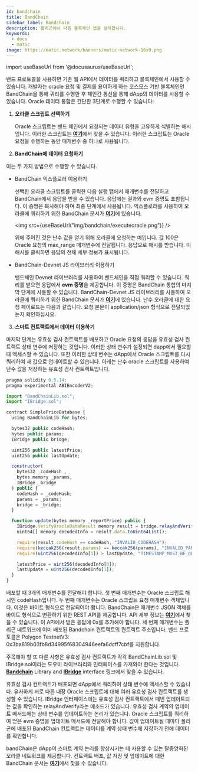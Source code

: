 ```yaml
---
id: bandchain
title: BandChain
sidebar_label: Bandchain
description: 폴리곤에서 다음 블록체인 앱을 설치합니다.
keywords:
  - docs
  - matic
image: https://matic.network/banners/matic-network-16x9.png
---
```


import useBaseUrl from '@docusaurus/useBaseUrl';

밴드 프로토콜을 사용하면 기존 웹 API에서 데이터를 쿼리하고 블록체인에서 사용할 수 있습니다. 개발자는 oracle 요청 및 결제를 용이하게 하는 코스모스 기반 블록체인인 BandChain을 통해 쿼리를 수행한 후 체인간 통신을 통해 dApp의 데이터를 사용할 수 있습니다. Oracle 데이터 통합은 간단한 3단계로 수행할 수 있습니다:

1. **오라클 스크립트 선택하기**

    Oracle 스크립트는 밴드 체인에서 요청되는 데이터 유형을 고유하게 식별하는 해시입니다. 이러한 스크립트는 [**여기**](https://guanyu-devnet.cosmoscan.io/oracle-scripts)에서 찾을 수 있습니다. 이러한 스크립트는 Oracle 요청을 수행하는 동안 매개변수 중 하나로 사용됩니다.

2. **BandChain에 데이터 요청하기**

 이는 두 가지 방법으로 수행할 수 있습니다.

- BandChain 익스플로러 이용하기

    선택한 오라클 스크립트를 클릭한 다음 실행 탭에서 매개변수를 전달하고 BandChain에서 응답을 받을 수 있습니다. 응답에는 결과와 evm 증명도 포함됩니다. 이 증명은 복사해야 하며 최종 단계에서 사용됩니다. 익스플로러를 사용하여 오라클에 쿼리하기 위한 BandChain 문서가 [**여기**](https://docs.bandchain.org/dapp-developers/requesting-data-from-bandchain/requesting-data-via-explorer)에 있습니다.

    <img src={useBaseUrl("img/bandchain/executeoracle.png")} />

    위에 주어진 것은 난수 값을 얻기 위해 오라클에 요청하는 예입니다. 값 100은 Oracle 요청의 max_range 매개변수에 전달됩니다. 응답으로 해시를 받습니다. 이 해시를 클릭하면 응답의 전체 세부 정보가 표시됩니다.

- BandChain-Devnet JS 라이브러리 이용하기

    밴드체인 Devnet 라이브러리를 사용하여 밴드체인을 직접 쿼리할 수 있습니다. 쿼리를 받으면 응답에서 **evm 증명**을 제공합니다. 이 증명은 BandChain 통합의 마지막 단계에 사용할 수 있습니다. BandChain-Devnet JS 라이브러리를 사용하여 오라클에 쿼리하기 위한 BandChain 문서가 [**여기**](https://docs.bandchain.org/dapp-developers/requesting-data-from-bandchain/requesting-data-via-js-library)에 있습니다. 난수 오라클에 대한 요청 페이로드는 다음과 같습니다. 요청 본문이 application/json 형식으로 전달되었는지 확인하십시오.

3. **스마트 컨트랙트에서 데이터 이용하기**

  마지막 단계는 유효성 검사 컨트랙트를 배포하고 Oracle 요청의 응답을 유효성 검사 컨트랙트 상태 변수에 저장하는 것입니다. 이러한 상태 변수가 설정되면 dapp에서 필요할 때 액세스할 수 있습니다. 또한 이러한 상태 변수는 dApp에서 Oracle 스크립트를 다시 쿼리하여 새 값으로 업데이트할 수 있습니다. 아래는 난수 oracle 스크립트를 사용하여 난수 값을 저장하는 유효성 검사 컨트랙트입니다.

  ```jsx
  pragma solidity 0.5.14;
  pragma experimental ABIEncoderV2;

  import "BandChainLib.sol";
  import "IBridge.sol";

  contract SimplePriceDatabase {
    using BandChainLib for bytes;

    bytes32 public codeHash;
    bytes public params;
    IBridge public bridge;

    uint256 public latestPrice;
    uint256 public lastUpdate;

    constructor(
      bytes32 _codeHash , 
      bytes memory _params, 
      IBridge _bridge
    ) public {
      codeHash = _codeHash;
      params = _params;
      bridge = _bridge;
    }

    function update(bytes memory _reportPrice) public {
      IBridge.VerifyOracleDataResult memory result = bridge.relayAndVerify(_reportPrice);
      uint64[] memory decodedInfo = result.data.toUint64List();

      require(result.codeHash == codeHash, "INVALID_CODEHASH");
      require(keccak256(result.params) == keccak256(params), "INVALID_PARAMS");
      require(uint256(decodedInfo[1]) > lastUpdate, "TIMESTAMP_MUST_BE_OLDER_THAN_THE_LAST_UPDATE");

      latestPrice = uint256(decodedInfo[0]);
      lastUpdate = uint256(decodedInfo[1]);
    }
  }
  ```

  배포할 때 3개의 매개변수를 전달해야 합니다. 첫 번째 매개변수는 Oracle 스크립트 해시인 codeHash입니다. 두 번째 매개변수는 Oracle 스크립트 요청 매개변수 객체입니다. 이것은 바이트 형식으로 전달되어야 합니다.  BandChain은 매개변수 JSON 객체를 바이트 형식으로 변환하기 위한 REST API를 제공합니다. API 세부 정보는 [**여기**](https://docs.bandchain.org/references/encoding-params)에서 찾을 수 있습니다. 이 API에서 받은 응답에 0x를 추가해야 합니다. 세 번째 매개변수는 폴리곤 네트워크에 이미 배포된 Bandchain 컨트랙트의 컨트랙트 주소입니다. 밴드 프로토콜은 Polygon TestnetV3: 0x3ba819b03fb8d34995f68304946eefa6dcff7cbf를 지원합니다.

  주목해야 할 또 다른 사항은 유효성 검사 컨트랙트가 각각 BandChainLib.sol 및 IBridge.sol이라는 도우미 라이브러리와 인터페이스를 가져와야 한다는 것입니다. [**Bandchain**](https://docs.bandchain.org/references/bandchainlib-library) Library and [**IBridge**](https://docs.bandchain.org/references/ibridge-interface) interface 링크에서 찾을 수 있습니다.

  유효성 검사 컨트랙트가 배포되면 dApp에서 쿼리하여 상태 변수에 액세스할 수 있습니다. 유사하게 서로 다른 내장 Oracle 스크립트에 대해 여러 유효성 검사 컨트랙트를 생성할 수 있습니다. IBridge 인터페이스에는 유효성 검사 컨트랙트에서 매번 업데이트되는 값을 확인하는 relayAndVerify라는 메소드가 있습니다. 유효성 검사 계약의 업데이트 메서드에는 상태 변수를 업데이트하는 논리가 있습니다. Oracle 스크립트를 쿼리하여 얻은 evm 증명을 업데이트 메서드에 전달해야 합니다. 값이 업데이트될 때마다 폴리곤에 배포된 BandChain 컨트랙트는 데이터를 계약 상태 변수에 저장하기 전에 데이터를 확인합니다.

  bandChain은 dApp이 스마트 계약 논리를 향상시키는 데 사용할 수 있는 탈중앙화된 오라클 네트워크를 제공합니다. 컨트랙트 배포, 값 저장 및 업데이트에 대한 BandChain 문서는 [**여기**](https://docs.bandchain.org/dapp-developers/requesting-data-from-bandchain/requesting-data-via-js-library)에서 찾을 수 있습니다.